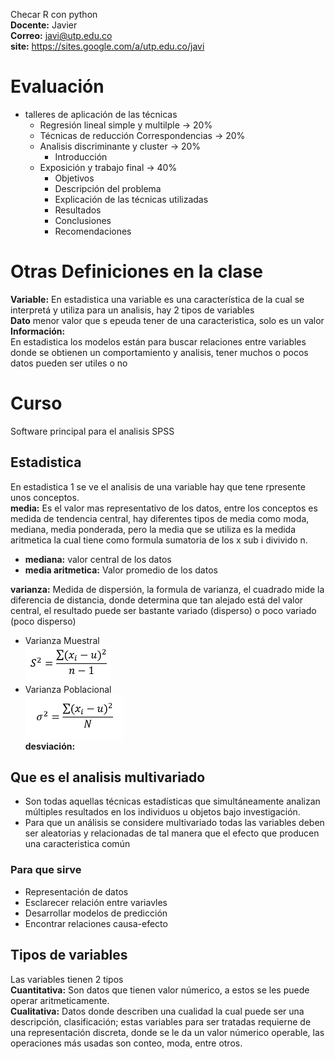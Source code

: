 Checar R con python  
**Docente:** Javier  
**Correo:** javi@utp.edu.co  
**site:** https://sites.google.com/a/utp.edu.co/javi  
# Evaluación
* talleres de aplicación de las técnicas
    * Regresión lineal simple y multilple → 20%
    * Técnicas de reducción Correspondencias → 20%
    * Analisis discriminante y cluster → 20%
        * Introducción
    * Exposición y trabajo final → 40%
        * Objetivos
        * Descripción del problema
        * Explicación de las técnicas utilizadas
        * Resultados
        * Conclusiones
        * Recomendaciones

# Otras Definiciones en la clase
**Variable:** En estadistica una variable es una característica de la cual se interpretá y utiliza para un analisis, hay 2 tipos de variables  
**Dato** menor valor que s epeuda tener de una caracteristica, solo es un valor    
**Información:**   
En estadistica los modelos están para buscar relaciones entre variables donde se obtienen un comportamiento y analisis, tener muchos o pocos datos pueden ser utiles o no

# Curso
Software principal para el analisis SPSS

## Estadistica
En estadistica 1 se ve el analisis de una variable hay que tene rpresente unos conceptos.  
**media:** Es el valor mas representativo de los datos, entre los conceptos es medida de tendencia central, hay diferentes tipos de media como moda, mediana, media ponderada, pero la media que se utiliza es la medida aritmetica la cual tiene como formula sumatoria de los x sub i divivido n.
* **mediana:** valor central de los datos
* **media aritmetica:** Valor promedio de los datos
     
**varianza:** Medida de dispersión, la formula de varianza, el cuadrado mide la diferencia de distancia, donde determina que tan alejado está del valor central, el resultado puede ser bastante variado (disperso) o poco variado (poco disperso)
* Varianza Muestral  
    ![Varianza Muestral](/Images/Varianza&#32;muestral.png) 
* Varianza Poblacional  
    ![Varianza Muestral](/Images/Varianza&#32;poblacional.png)  
**desviación:**

## Que es el analisis multivariado
* Son todas aquellas técnicas estadísticas que simultáneamente analizan múltiples resultados en los individuos u objetos bajo investigación.
* Para que un análisis se considere multivariado todas las variables deben ser aleatorias y relacionadas de tal manera que el efecto que producen una caracteristica común
### Para que sirve
* Representación de datos
* Esclarecer relación entre variavles
* Desarrollar modelos de predicción
* Encontrar relaciones causa-efecto  

## Tipos de variables
Las variables tienen 2 tipos  
**Cuantitativa:** Son datos que tienen valor númerico, a estos se les puede operar aritmeticamente.  
**Cualitativa:** Datos donde describen una cualidad la cual puede ser una descripción, clasificación; estas variables para ser tratadas requierne de una representación discreta, donde se le da un valor númerico operable, las operaciones más usadas son conteo, moda, entre otros.
